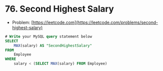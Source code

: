 # 76. Second Highest Salary

- Problem: [https://leetcode.com](https://leetcode.com/problems/second-highest-salary)

```sql
# Write your MySQL query statement below
SELECT
    MAX(salary) AS "SecondHighestSalary"
FROM
    Employee
WHERE
    salary < (SELECT MAX(salary) FROM Employee)
```
